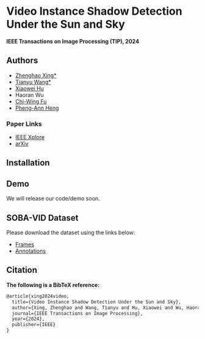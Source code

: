 # Video Instance Shadow Detection Under the Sun and Sky

**IEEE Transactions on Image Processing (TIP), 2024**

## Authors
- [Zhenghao Xing*](https://harryhsing.github.io/)
- [Tianyu Wang*](https://stevewongv.github.io/)
- [Xiaowei Hu](https://xw-hu.github.io/)
- Haoran Wu
- [Chi-Wing Fu](https://www.cse.cuhk.edu.hk/~cwfu/)
- [Pheng-Ann Heng](http://www.cse.cuhk.edu.hk/~pheng)

### Paper Links
- [IEEE Xplore](https://ieeexplore.ieee.org/document/10704578)
- [arXiv](https://arxiv.org/abs/2211.12827)

## Installation

## Demo

We will release our code/demo soon.

## SOBA-VID Dataset
Please download the dataset using the links below:
- [Frames](https://mycuhk-my.sharepoint.com/:u:/g/personal/1155147234_link_cuhk_edu_hk/EU7sNL-Kk25Bg9wrirLm-qoBGQsE3W6RyLy8BPgLzugA4Q?e=9Dxfbo)
- [Annotations](https://mycuhk-my.sharepoint.com/:u:/g/personal/1155147234_link_cuhk_edu_hk/EbFInjUGCcBNtfF9AbAUk10BcMQHEIB5CbsiWKfu0D4A1w?e=iBVfVY)

## Citation
**The following is a BibTeX reference:**

``` latex
@article{xing2024video,
  title={Video Instance Shadow Detection Under the Sun and Sky},
  author={Xing, Zhenghao and Wang, Tianyu and Hu, Xiaowei and Wu, Haoran and Fu, Chi-Wing and Heng, Pheng-Ann},
  journal={IEEE Transactions on Image Processing},
  year={2024},
  publisher={IEEE}
}
```

